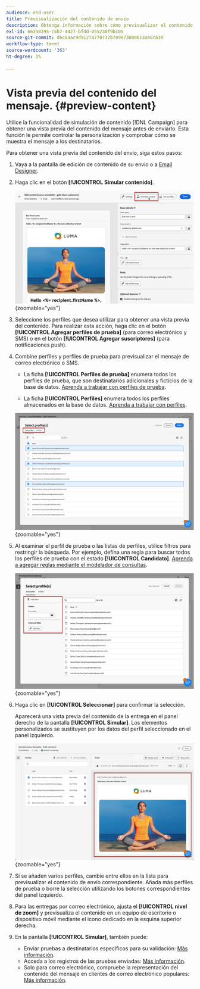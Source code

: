 ```yaml
---
audience: end-user
title: Previsualización del contenido de envío
description: Obtenga información sobre cómo previsualizar el contenido de la entrega con la interfaz de usuario web de Campaign
exl-id: 663a8395-c5b7-4427-bfdd-055230f9bc05
source-git-commit: d6c6aac9d9127a770732b709873008613ae8c639
workflow-type: tm+mt
source-wordcount: '363'
ht-degree: 1%

---
```


# Vista previa del contenido del mensaje. {#preview-content}

Utilice la funcionalidad de simulación de contenido [!DNL Campaign] para obtener una vista previa del contenido del mensaje antes de enviarlo. Esta función le permite controlar la personalización y comprobar cómo se muestra el mensaje a los destinatarios.

Para obtener una vista previa del contenido del envío, siga estos pasos:

1. Vaya a la pantalla de edición de contenido de su envío o a [Email Designer](../email/get-started-email-designer.md).

1. Haga clic en el botón **[!UICONTROL Simular contenido]**.

   ![Imagen que muestra el botón Simular contenido](assets/simulate-button.png){zoomable="yes"}

1. Seleccione los perfiles que desea utilizar para obtener una vista previa del contenido. Para realizar esta acción, haga clic en el botón **[!UICONTROL Agregar perfiles de prueba]** (para correo electrónico y SMS) o en el botón **[!UICONTROL Agregar suscriptores]** (para notificaciones push).

1. Combine perfiles y perfiles de prueba para previsualizar el mensaje de correo electrónico o SMS.

   * La ficha **[!UICONTROL Perfiles de prueba]** enumera todos los perfiles de prueba, que son destinatarios adicionales y ficticios de la base de datos. [Aprenda a trabajar con perfiles de prueba](../audience/test-profiles.md).

   * La ficha **[!UICONTROL Perfiles]** enumera todos los perfiles almacenados en la base de datos. [Aprenda a trabajar con perfiles](../audience/about-recipients.md).

   ![Imagen que muestra la selección de perfiles](assets/simulate-select-profiles.png){zoomable="yes"}

1. Al examinar el perfil de prueba o las listas de perfiles, utilice filtros para restringir la búsqueda. Por ejemplo, defina una regla para buscar todos los perfiles de prueba con el estado **[!UICONTROL Candidato]**. [Aprenda a agregar reglas mediante el modelador de consultas](../query/query-modeler-overview.md).

   ![Imagen que muestra filtros aplicados a perfiles de prueba](assets/simulate-test-profile-filter.png){zoomable="yes"}

1. Haga clic en **[!UICONTROL Seleccionar]** para confirmar la selección.

   Aparecerá una vista previa del contenido de la entrega en el panel derecho de la pantalla **[!UICONTROL Simular]**. Los elementos personalizados se sustituyen por los datos del perfil seleccionado en el panel izquierdo.

   ![Imagen que muestra la vista previa del contenido del envío](assets/simulate-preview.png){zoomable="yes"}

1. Si se añaden varios perfiles, cambie entre ellos en la lista para previsualizar el contenido de envío correspondiente. Añada más perfiles de prueba o borre la selección utilizando los botones correspondientes del panel izquierdo.

1. Para las entregas por correo electrónico, ajusta el **[!UICONTROL nivel de zoom]** y previsualiza el contenido en un equipo de escritorio o dispositivo móvil mediante el icono dedicado en la esquina superior derecha.

1. En la pantalla **[!UICONTROL Simular]**, también puede:
   * Enviar pruebas a destinatarios específicos para su validación: [Más información](test-deliveries.md).
   * Acceda a los registros de las pruebas enviadas: [Más información](test-deliveries.md#access-test-deliveries).
   * Solo para correo electrónico, compruebe la representación del contenido del mensaje en clientes de correo electrónico populares: [Más información](email-rendering.md).
